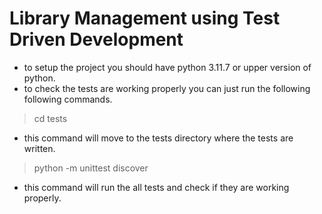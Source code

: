 # Library Management using Test Driven Development

- to setup the project you should have python 3.11.7 or upper version of python.
- to check the tests are working properly you can just run the following following commands.

> cd tests
- this command will move to the tests directory where the tests are written.
> python -m unittest discover
- this command will run the all tests and check if they are working properly.
